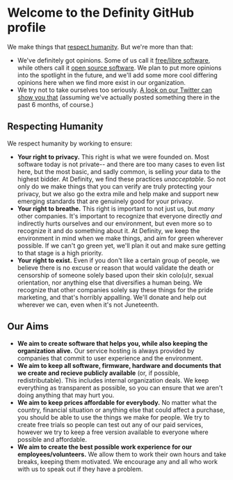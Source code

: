 # Welcome to the Definity GitHub profile
We make things that [respect humanity](#respecting-humanity). But we're more than that:
- We've definitely got opinions. Some of us call it [free/libre software](https://www.gnu.org/philosophy/free-sw.html), while others call it [open source software](https://opensource.org/osd). We plan to put more opinions into the spotlight in the future, and we'll add some more cool differing opinions here when we find more exist in our organization.
- We try not to take ourselves too seriously. [A look on our Twitter can show you that](https://twitter.com/DefinityORG) (assuming we've actually posted something there in the past 6 months, of course.)

## Respecting Humanity
We respect humanity by working to ensure:
- **Your right to privacy.** This right is what we were founded on. Most software today is not private-- and there are too many cases to even list here, but the most basic, and sadly common, is selling *your* data to the highest bidder. At Definity, we find these practices *unacceptable*. So not only do we make things that you can verify are truly protecting your privacy, but we also go the extra mile and help make and support new emerging standards that are genuinely good for your privacy.
- **Your right to breathe.** This right is important to not just us, but *many* other companies. It's important to recognize that everyone directly *and* indirectly hurts ourselves and our environment, but even more so to recognize it and do something about it. At Definity, we keep the environment in mind when we make things, and aim for green wherever possible. If we can't go green yet, we'll plan it out and make sure getting to that stage is a high priority.
- **Your right to exist.** Even if you don't like a certain group of people, we believe there is no excuse or reason that would validate the death or censorship of someone solely based upon their skin colo(u)r, sexual orientation, nor anything else that diversifies a human being. We recognize that other companies solely say these things for the pride marketing, and that's horribly appalling. We'll donate and help out wherever we can, even when it's not Juneteenth.

## Our Aims
- **We aim to create software that helps you, while also keeping the organization alive.** Our service hosting is always provided by companies that commit to user experience and the environment. 
- **We aim to keep all software, firmware, hardware and documents that we create and recieve publicly available** (or, if possible, redistributable). This includes internal organization deals. We keep everything as transparent as possible, so you can ensure that we aren't doing anything that may hurt you.
- **We aim to keep prices affordable for everybody.** No matter what the country, financial situation or anything else that could affect a purchase, you should be able to use the things we make for people. We try to create free trials so people can test out any of our paid services, however we try to keep a free version available to everyone where possible and affordable.
- **We aim to create the best possible work experience for our employees/volunteers.** We allow them to work their own hours and take breaks, keeping them motivated. We encourage any and all who work with us to speak out if they have a problem.
